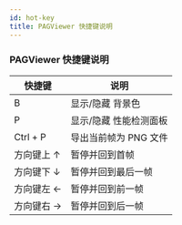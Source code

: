 ```yaml
---
id: hot-key
title: PAGViewer 快捷键说明
---
```


### PAGViewer 快捷键说明

| 快捷键 | 说明 | 
| ------ | -------- | 
| B | 显示/隐藏 背景色 | 
| P | 显示/隐藏 性能检测面板 | 
| Ctrl + P | 导出当前帧为 PNG 文件 | 
| 方向键上 ↑ | 暂停并回到首帧 | 
| 方向键下 ↓ | 暂停并回到最后一帧 | 
| 方向键左 ← | 暂停并回到前一帧 | 
| 方向键右 → | 暂停并回到后一帧 | 

